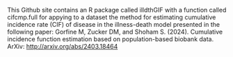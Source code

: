 This Github site contains an R package called illdthGIF with a function called cifcmp.full for appying to a dataset the method for estimating cumulative incidence rate (CIF) of disease in the illness-death model presented in the following paper:
Gorfine M, Zucker DM, and Shoham S. (2024). Cumulative incidence function estimation based on population-based biobank data. ArXiv: http://arxiv.org/abs/2403.18464
